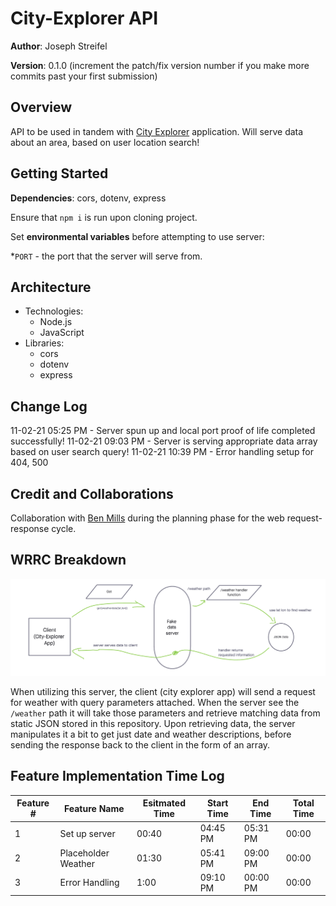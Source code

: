 # City-Explorer API

**Author**: Joseph Streifel

**Version**: 0.1.0 (increment the patch/fix version number if you make more commits past your first submission)

## Overview

API to be used in tandem with [City Explorer](https://city-explorer-js.netlify.app/) application. Will serve data about an area, based on user location search!

## Getting Started

**Dependencies**: cors, dotenv, express

Ensure that `npm i` is run upon cloning project.

Set **environmental variables** before attempting to use server:

  *`PORT` - the port that the server will serve from.

## Architecture

* Technologies:
  * Node.js
  * JavaScript
* Libraries:
  * cors
  * dotenv
  * express

## Change Log

11-02-21 05:25 PM - Server spun up and local port proof of life completed successfully!
11-02-21 09:03 PM - Server is serving appropriate data array based on user search query!
11-02-21 10:39 PM - Error handling setup for 404, 500

## Credit and Collaborations

Collaboration with [Ben Mills](https://github.com/akkanben) during the planning phase for the web request-response cycle.

## WRRC Breakdown

![wrrc sketch](readme-img/11-02-wrrc.png)

When utilizing this server, the client (city explorer app) will send a request for weather with query parameters attached. When the server see the `/weather` path it will take those parameters and retrieve matching data from static JSON stored in this repository. Upon retrieving data, the server manipulates it a bit to get just date and weather descriptions, before sending the response back to the client in the form of an array.

## Feature Implementation Time Log

| Feature # | Feature Name | Esitmated Time | Start Time | End Time | Total Time |
|-----------|--------------|----------------|------------|----------|------------|
| 1 | Set up server | 00:40 | 04:45 PM | 05:31 PM | 00:00 |
| 2 | Placeholder Weather | 01:30 | 05:41 PM | 09:00 PM | 00:00 |
| 3 | Error Handling | 1:00 | 09:10 PM | 00:00 PM | 00:00 |
